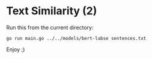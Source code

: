 # Text Similarity (2)

Run this from the current directory:

```console
go run main.go ../../models/bert-labse sentences.txt
```

Enjoy ;)
